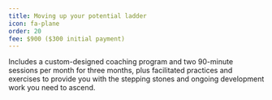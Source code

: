 ```yaml
---
title: Moving up your potential ladder
icon: fa-plane
order: 20
fee: $900 ($300 initial payment)
---
```


Includes a custom-designed coaching program and two 90-minute sessions per month for three months, plus facilitated practices and exercises to provide you with the stepping stones and ongoing development work you need to ascend.  
